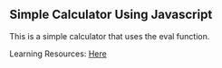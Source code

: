 ## Simple Calculator Using Javascript

This is a simple calculator that uses the eval function.

Learning Resources: [Here](https://www.youtube.com/watch?v=cHkN82X3KNU)
